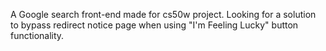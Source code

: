 A Google search front-end made for cs50w project. Looking for a solution to bypass redirect notice page when using "I'm Feeling Lucky" button functionality. 
